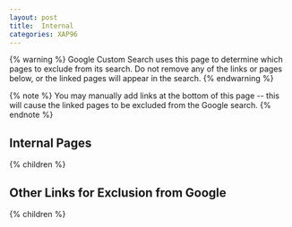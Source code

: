 ```yaml
---
layout: post
title:  Internal
categories: XAP96
---
```


{% warning %}
Google Custom Search uses this page to determine which pages to exclude from its search. Do not remove any of the links or pages below, or the linked pages will appear in the search.
{% endwarning %}

{% note %}
You may manually add links at the bottom of this page -- this will cause the linked pages to be excluded from the Google search.
{% endnote %}

## Internal Pages

{% children %}

## Other Links for Exclusion from Google

{% children %}
